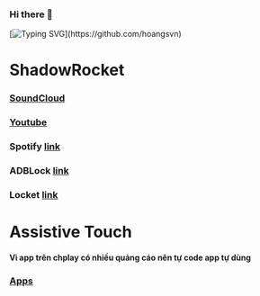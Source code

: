 ### Hi there 👋

[![Typing SVG](https://readme-typing-svg.herokuapp.com?font=Fira+Code&pause=1000&random=false&width=435&lines=Hi+everybody++!;My+name+is+Hoang;Nice+to+meet+you;Goodbye+!)](https://github.com/hoangsvn)

<!--
**hoangsvn/hoangsvn** is a ✨ _special_ ✨ repository because its `README.md` (this file) appears on your GitHub profile.
Here are some ideas to get you started:
- 🔭 I’m currently working on ...
- 🌱 I’m currently learning ...
- 👯 I’m looking to collaborate on ...
- 🤔 I’m looking for help with ...
- 💬 Ask me about ...
- 📫 How to reach me: ...
- 😄 Pronouns: ...
- ⚡ Fun fact: ...
-->

# ShadowRocket

### [SoundCloud ](https://tinyurl.com/ywbrjudz)

### [Youtube](https://tinyurl.com/mr2ah8ra)

### Spotify [link](https://tinyurl.com/nbnn728d)

### ADBLock [link](https://tinyurl.com/y77ywu3c)

### Locket [link](https://tinyurl.com/yzzz7ac2)

# Assistive Touch

#### Vì app trên chplay có nhiều quảng cáo nên tự code app tự dùng

### [Apps](https://github.com/hoangsvn/hoangsvn/tree/main/apk)



